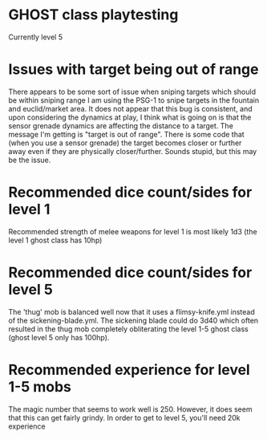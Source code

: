 # GHOST class playtesting
Currently level 5

# Issues with target being out of range
There appears to be some sort of issue when sniping targets which should be within sniping range
I am using the PSG-1 to snipe targets in the fountain and euclid/market area. It does not appear
that this bug is consistent, and upon considering the dynamics at play, I think what is going
on is that the sensor grenade dynamics are affecting the distance to a target. The message I'm getting
is "target is out of range". There is some code that (when you use a sensor grenade) the target
becomes closer or further away even if they are physically closer/further. Sounds stupid, but this
may be the issue.


# Recommended dice count/sides for level 1
Recommended strength of melee weapons for level 1 is most likely 1d3 (the level 1 ghost class has 10hp)

# Recommended dice count/sides for level 5
The 'thug' mob is balanced well now that it uses a flimsy-knife.yml instead of the sickening-blade.yml.
The sickening blade could do 3d40 which often resulted in the thug mob completely obliterating the
level 1-5 ghost class (ghost level 5 only has 100hp).

# Recommended experience for level 1-5 mobs
The magic number that seems to work well is 250. However, it does seem that this can get fairly grindy.
In order to get to level 5, you'll need 20k experience
